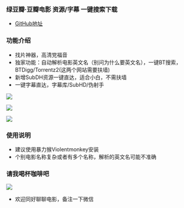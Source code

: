 
### 绿豆瓣·豆瓣电影 资源/字幕 一键搜索下载
* [GitHub地址](https://github.com/94leon/movie.plus)


### 功能介绍
* 找片神器，高清党福音
* 独家功能：自动解析电影英文名（别问为什么要英文名），一键BT搜索，BTDigg/Torrentz2(这两个网站需要扶墙)
* 新增SubDH资源一键直达，适合小白，不需扶墙
* 一键字幕直达，字幕库/SubHD/伪射手


![](https://i.ibb.co/gzNdHGQ/1602645592723.png)

![](https://i.ibb.co/34xxG9F/image.png)

![](https://i.ibb.co/9tg5LK7/image.png)


### 使用说明
* 建议使用暴力猴Violentmonkey安装
* 个别电影名称复杂或者有多个名称，解析的英文名可能不准确

### 请我喝杯咖啡吧

![](https://i.ibb.co/2j0qgt3/WeChatQR.jpg)

* 欢迎同好聊聊电影，备注一下微信
